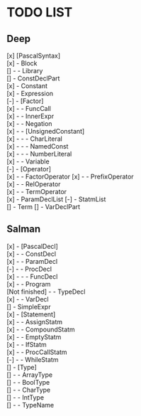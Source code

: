 # TODO LIST  

## Deep  

[x] [PascalSyntax]  
[x] - Block  
[] - - Library  
[] - ConstDeclPart  
[x] - Constant  
[x] - Expression  
[-] - [Factor]  
[x] - - FuncCall  
[x] - - InnerExpr  
[x] - - Negation  
[x] - - [UnsignedConstant]  
[x] - - - CharLiteral  
[x] - - - NamedConst  
[x] - - - NumberLiteral  
[x] - - Variable  
[-] - [Operator]  
[x] - - FactorOperator
[x] - - PrefixOperator  
[x] - - RelOperator  
[x] - - TermOperator  
[x] - ParamDeclList
[-] - StatmList  
[] - Term
[] - VarDeclPart  

## Salman  

[x] - [PascalDecl]  
[x] - - ConstDecl  
[x] - - ParamDecl  
[-] - - ProcDecl  
[x] - - - FuncDecl  
[x] - - Program  
[Not finished] - - TypeDecl  
[x] - - VarDecl  
[] - SimpleExpr  
[x] - [Statement]  
[x] - - AssignStatm  
[x] - - CompoundStatm  
[x] - - EmptyStatm  
[x] - - IfStatm  
[x] - - ProcCallStatm  
[-] - - WhileStatm  
[] - [Type]  
[] - - ArrayType  
[] - - BoolType  
[] - - CharType  
[] - - IntType  
[] - - TypeName  
